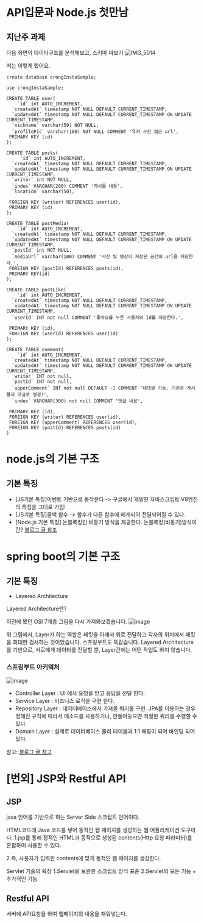 # API입문과 Node.js 첫만남

## 지난주 과제

다음 화면의 데이터구조를 분석해보고, 스키마 짜보기
![IMG_5014](https://user-images.githubusercontent.com/35029025/166185408-53644873-17b9-4230-97fe-4b45fb878d14.PNG)

저는 이렇게 했어요.

    create database crongInstaSample;  
  
    use crongInstaSample;  

    CREATE TABLE user(  
        `id` int AUTO_INCREMENT,  
      `createdAt` timestamp NOT NULL DEFAULT CURRENT_TIMESTAMP,  
      `updatedAt` timestamp NOT NULL DEFAULT CURRENT_TIMESTAMP ON UPDATE CURRENT_TIMESTAMP,  
      `nickname` varchar(50) NOT NULL,  
      `profilePic` varchar(100) NOT NULL COMMENT '유저 사진 접근 url',  
     PRIMARY KEY (id)  
    );  

    CREATE TABLE posts(  
         `id` int AUTO_INCREMENT,  
      `createdAt` timestamp NOT NULL DEFAULT CURRENT_TIMESTAMP,  
      `updatedAt` timestamp NOT NULL DEFAULT CURRENT_TIMESTAMP ON UPDATE CURRENT_TIMESTAMP,  
      `writer` int NOT NULL,  
      `index` VARCHAR(200) COMMENT '게시물 내용',  
      `location` varchar(50),  

     FOREIGN KEY (writer) REFERENCES user(id),  
     PRIMARY KEY (id)  
    );  

    CREATE TABLE postMedia(  
        `id` int AUTO_INCREMENT,  
      `createdAt` timestamp NOT NULL DEFAULT CURRENT_TIMESTAMP,  
      `updatedAt` timestamp NOT NULL DEFAULT CURRENT_TIMESTAMP ON UPDATE CURRENT_TIMESTAMP,  
      `postId` int NOT NULL,  
      `mediaUrl` varchar(100) COMMENT '사진 및 영상이 저장된 공간의 url을 저장한다.',  
     FOREIGN KEY (postId) REFERENCES posts(id),  
     PRIMARY KEY(id)  
    );  

    CREATE TABLE postLike(  
        `id` int AUTO_INCREMENT,  
      `createdAt` timestamp NOT NULL DEFAULT CURRENT_TIMESTAMP,  
      `updatedAt` timestamp NOT NULL DEFAULT CURRENT_TIMESTAMP ON UPDATE CURRENT_TIMESTAMP,  
      `userId` INT not null COMMENT '좋아요를 누른 사용자의 id를 저장한다.',  

     PRIMARY KEY (id),  
     FOREIGN KEY (userId) REFERENCES user(id)  
    );  

    CREATE TABLE comment(  
        `id` int AUTO_INCREMENT,  
      `createdAt` timestamp NOT NULL DEFAULT CURRENT_TIMESTAMP,  
      `updatedAt` timestamp NOT NULL DEFAULT CURRENT_TIMESTAMP ON UPDATE CURRENT_TIMESTAMP,  
      `writer` INT not null,  
      `postId` INT not null,  
      `upperComment` INT not null DEFAULT -1 COMMENT '대댓글 기능. 기본은 게시물의 댓글로 설정!',  
      `index` VARCHAR(300) not null COMMENT '댓글 내용',  

     PRIMARY KEY (id),  
     FOREIGN KEY (writer) REFERENCES user(id),  
     FOREIGN KEY (upperComment) REFERENCES user(id),  
     FOREIGN KEY (postId) REFERENCES posts(id)  
    )

# node.js의 기본 구조
## 기본 특징
* [JS기본 특징]이벤트 기반으로 동작한다 -> 구글에서 개발한 자바스크립트 V8엔진의 특징을 그대로 가짐!
* [JS기본 특징]콜백 함수 -> 함수가 다른 함수에 매개되어 전달되어질 수 있다.
* [Node.js 기본 특징] 논블록킹인 비동기 방식을 제공한다.
   논블록킹(비동기)방식이란?
   [블로그 글 참조](https://psyhm.tistory.com/9)
# spring boot의 기본 구조
## 기본 특징
* Layered Architecture

Layered Architecture란?

이전에 봤던 OSI 7계층 그림을 다시 가져와보겠습니다.
![image](https://user-images.githubusercontent.com/35029025/167366664-9227a9e7-c12b-4593-9109-5cbf8337f1f7.png)

위 그림에서, Layer가 하는 역할은 패킷을 아래서 위로 전달하고 각자의 위치에서 패킷을 최대한 검사하는 것이었습니다.
스프링부트도 똑같습니다. Layered Architecture를 기반으로, 서로에게 데이터를 전달할 뿐, Layer간에는 어떤 작업도 하지 않습니다. 

### 스프링부트 아키텍처
![image](https://user-images.githubusercontent.com/35029025/167367231-8cfd3524-20d0-4071-950c-eff548df2804.png)
* Controller Layer : UI 에서 요청을 받고 응답을 전달 한다.
* Service Layer : 비즈니스 로직을 구현 한다.
* Repository Layer : 데이터베이스에서 가져올 쿼리를 구현. JPA를 이용하는 경우 정해진 규칙에 따라서 메소드를 사용하거나, 만들어놓으면 적절한 쿼리를 수행할 수 있다.
* Domain Layer : 실제로 데이터베이스 물리 테이블과 1:1 매핑이 되어 바인딩 되어 있다.

참고: [블로그 글 참고](https://www.bottlehs.com/springboot/%EC%8A%A4%ED%94%84%EB%A7%81-%EB%B6%80%ED%8A%B8-%EA%B5%AC%EC%A1%B0/)

# [번외] JSP와 Restful API
## JSP
java 언어를 기반으로 하는 Server Side 스크립트 언어이다.

HTML코드에 Java 코드를 넣어 동적인 웹 페이지를 생성하는 웹 어플리케이션 도구이다.
1.jsp를 통해 정적인 HTML과 동적으로 생성된 contents(Http 요청 파라미터)를 혼합하여 사용할 수 있다.

2.즉, 사용자가 입력한 contents에 맞게 동적인 웹 페이지를 생성한다.

Servlet 기술의 확장
1.Servlet을 보완한 스크립트 방식 표준
2.Servlet의 모든 기능 + 추가적인 기능

## Restful API
서버에 API요청을 하여 웹페이지의 내용을 채워넣는다.
